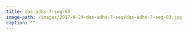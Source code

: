 ```yaml
---
title: das-adhs-7-seg-03
image-path: /images/2017-9-24-das-adhs-7-seg/das-adhs-7-seg-03.jpg
caption: ""
---
```

